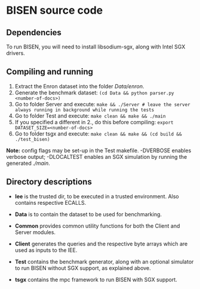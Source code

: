 # BISEN source code

## Dependencies
To run BISEN, you will need to install libsodium-sgx, along with Intel SGX drivers.


## Compiling and running
1. Extract the Enron dataset into the folder _Data/enron_.
1. Generate the benchmark dataset: ```(cd Data && python parser.py <number-of-docs>)```
1. Go to folder Server and execute: ```make && ./Server # leave the server always running in background while running the tests```
1. Go to folder Test and execute: ```make clean && make && ./main```
  1. If you specified a different _<number-of-docs>_ in 2., do this before compiling: ```export DATASET_SIZE=<number-of-docs>```
1. Go to folder tsgx and execute: ```make clean && make && (cd build && ./test_bisen)```

**Note:** config flags may be set-up in the Test makefile.
-DVERBOSE enables verbose output; -DLOCALTEST enables an SGX simulation by running the generated _./main_.


## Directory descriptions
* **Iee** is the trusted dir, to be executed in a trusted environment. Also contains respective ECALLS.

* **Data** is to contain the dataset to be used for benchmarking.

* **Common** provides common utility functions for both the Client and Server modules.

* **Client** generates the queries and the respective byte arrays which are used as inputs to the IEE.

* **Test** contains the benchmark generator, along with an optional 
simulator to run BISEN without SGX support, as explained above.

* **tsgx** contains the mpc framework to run BISEN with SGX support.
